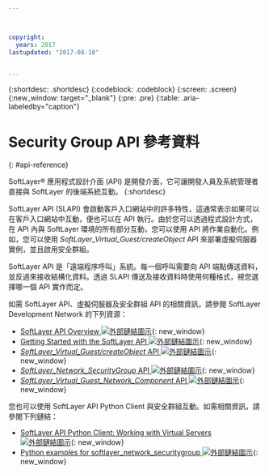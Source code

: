 ```yaml
---



copyright:
  years: 2017
lastupdated: "2017-08-10"


---
```


{:shortdesc: .shortdesc}
{:codeblock: .codeblock}
{:screen: .screen}
{:new_window: target="_blank"}
{:pre: .pre}
{:table: .aria-labeledby="caption"}

# Security Group API 參考資料
{: #api-reference} 

SoftLayer&reg; 應用程式設計介面 (API) 是開發介面，它可讓開發人員及系統管理者直接與 SoftLayer 的後端系統互動。
{:shortdesc}

SoftLayer API (SLAPI) 會啟動客戶入口網站中的許多特性，這通常表示如果可以在客戶入口網站中互動，便也可以在 API 執行。由於您可以透過程式設計方式，在 API 內與 SoftLayer 環境的所有部分互動，您可以使用 API 將作業自動化。例如，您可以使用 *SoftLayer_Virtual_Guest/createObject* API 來部署虛擬伺服器實例，並且啟用安全群組。

SoftLayer API 是「遠端程序呼叫」系統。每一個呼叫需要向 API 端點傳送資料，並反過來接收結構化資料。透過 SLAPI 傳送及接收資料時使用何種格式，視您選擇哪一個 API 實作而定。 

如需 SoftLayer API、虛擬伺服器及安全群組 API 的相關資訊，請參閱 SoftLayer Development Network 的下列資源：
* [SoftLayer API Overview ![外部鏈結圖示](../../icons/launch-glyph.svg "外部鏈結圖示")](https://softlayer.github.io/reference/softlayerapi/){: new_window} 
* [Getting Started with the SoftLayer API ![外部鏈結圖示](../../icons/launch-glyph.svg "外部鏈結圖示")](http://sldn.softlayer.com/article/getting-started){: new_window}
* [*SoftLayer_Virtual_Guest/createObject* API ![外部鏈結圖示](../../icons/launch-glyph.svg "外部鏈結圖示")](http://sldn.softlayer.com/reference/services/SoftLayer_Virtual_Guest/createObject){: new_window}
* [*SoftLayer_Network_SecurityGroup* API ![外部鏈結圖示](../../icons/launch-glyph.svg "外部鏈結圖示")](https://sldn.softlayer.com/reference/services/SoftLayer_Network_SecurityGroup){: new_window}
* [*SoftLayer_Virtual_Guest_Network_Component* API ![外部鏈結圖示](../../icons/launch-glyph.svg "外部鏈結圖示")](http://sldn.softlayer.com/reference/services/SoftLayer_Virtual_Guest_Network_Component){: new_window}

您也可以使用 SoftLayer API Python Client 與安全群組互動。如需相關資訊，請參閱下列鏈結：
* [SoftLayer API Python Client: Working with Virtual Servers ![外部鏈結圖示](../../icons/launch-glyph.svg "外部鏈結圖示")](http://softlayer-python.readthedocs.io/en/latest/cli/vs.html){: new_window}
* [Python examples for softlayer_network_securitygroup ![外部鏈結圖示](../../icons/launch-glyph.svg "外部鏈結圖示")](https://softlayer.github.io/classes/softlayer_network_securitygroup/){: new_window}
